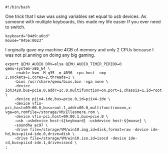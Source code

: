 ```
#!/bin/bash
```
One trick that I saw was using variables set equal to usb devices. As someone with multiple keyboards, this made my life easier If you ever need to switch.
```
keyboard="04d9:a0cd"
mouse="045e:0023"
```

I orginally gave my machine 4GB of memory and only 2 CPUs because I was not pl.anning on doing any big gaming.
```
export QEMU_AUDIO_DRV=alsa QEMU_AUDIO_TIMER_PERIOD=0
qemu-system-x86_64 \
    -enable-kvm -M q35 -m 4096 -cpu host -smp 2,sockets=1,cores=2,threads=1 \
    -bios /usr/share/qemu/bios.bin -vga none \
    -device ioh3420,bus=pcie.0,addr=1c.0,multifunction=on,port=1,chassis=1,id=root.1 \
    -device piix4-ide,bus=pcie.0,id=piix4-ide \
    -device vfio-pci,host=09:00.0,bus=root.1,addr=00.0,multifunction=on,x-vga=on,romfile=/storage/VM/Ellesmere.rom \
    -device vfio-pci,host=09:00.1,bus=pcie.0 \
    -usb -usbdevice host:${keyboard} -usbdevice host:${mouse} \
    -soundhw ac97 \
    -drive file=/storage/VM/win10.img,id=disk,format=raw -device ide-hd,bus=piix4-ide.0,drive=disk \
    -drive file=/storage/VM/win10.iso,id=isocd -device ide-cd,bus=piix4-ide.1,drive=isocd \
;
```
